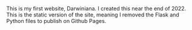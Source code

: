 This is my first website, Darwiniana. I created this near the end of 2022. This is the static version of the site, meaning I removed the Flask and Python files to publish on Github Pages.